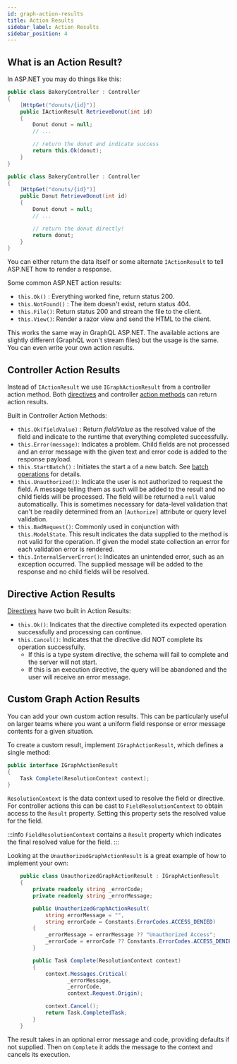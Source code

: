 ```yaml
---
id: graph-action-results
title: Action Results
sidebar_label: Action Results
sidebar_position: 4
---
```


## What is an Action Result?

In ASP.NET you may do things like this:

```csharp title="Return an Action Result"
public class BakeryController : Controller
{
    [HttpGet("donuts/{id}")]
    public IActionResult RetrieveDonut(int id)
    {
        Donut donut = null;
        // ...

        // return the donut and indicate success
        return this.Ok(donut);
    }
}
```

```csharp title="Return an Object"
public class BakeryController : Controller
{
    [HttpGet("donuts/{id}")]
    public Donut RetrieveDonut(int id)
    {
        Donut donut = null;
        // ...

        // return the donut directly!
        return donut;
    }
}
```

You can either return the data itself or some alternate `IActionResult` to tell ASP.NET how to render a response.

Some common ASP.NET action results:

-   `this.Ok()` : Everything worked fine, return status 200.
-   `this.NotFound()` : The item doesn't exist, return status 404.
-   `this.File()`: Return status 200 and stream the file to the client.
-   `this.View()`: Render a razor view and send the HTML to the client.

This works the same way in GraphQL ASP.NET. The available actions are slightly different (GraphQL won't stream files) but the usage is the same. You can even write your own action results.

## Controller Action Results

Instead of `IActionResult` we use `IGraphActionResult` from a controller action method. Both [directives](./directives) and controller [action methods](../controllers/actions) can return action results.

Built in Controller Action Methods:

-   `this.Ok(fieldValue)` : Return _fieldValue_ as the resolved value of the field and indicate to the runtime that everything completed successfully.
-   `this.Error(message)`: Indicates a problem. Child fields are not processed and an error message with the given text and error code is added to the response payload.
-   `this.StartBatch()` : Initiates the start a of a new batch. See [batch operations](../controllers/batch-operations.md) for details.
-   `this.Unauthorized()`: Indicate the user is not authorized to request the field. A message telling them as such will be added to the result and no child fields will be processed. The field will be returned a `null` value automatically. This is sometimes necessary for data-level validation that can't be readily determined from an `[Authorize]` attribute or query level validation.
-   `this.BadRequest()`: Commonly used in conjunction with `this.ModelState`. This result indicates the data supplied to the method is not valid for the operation. If given the model state collection an error for each validation error is rendered.
-   `this.InternalServerError()`: Indicates an unintended error, such as an exception occurred. The supplied message will be added to the response and no child fields will be resolved.

## Directive Action Results
[Directives](./directives) have two built in Action Results:

-   `this.Ok()`: Indicates that the directive completed its expected operation successfully and processing can continue.
-   `this.Cancel()`: Indicates that the directive did NOT complete its operation successfully. 
    - If this is a type system directive, the schema will fail to complete and the server will not start.
    - If this is an execution directive, the query will be abandoned and the user will receive an error message.

## Custom Graph Action Results

You can add your own custom action results. This can be particularly useful on larger teams where you want a uniform field response or error message contents for a given situation.

To create a custom result, implement `IGraphActionResult`, which defines a single method:

```csharp title="IGraphActionResult.cs"
public interface IGraphActionResult
{
    Task Complete(ResolutionContext context);
}
```

`ResolutionContext` is the data context used to resolve the field or directive. For controller actions this can be cast to `FieldResolutionContext` to obtain access to the `Result` property. Setting this property sets the resolved value for the field.

:::info
`FieldResolutionContext` contains a `Result` property which indicates the final resolved value for the field.
:::

Looking at the `UnauthorizedGraphActionResult` is a great example of how to implement your own:

```csharp title="UnauthorizedGraphActionResult.cs"
    public class UnauthorizedGraphActionResult : IGraphActionResult
    {
        private readonly string _errorCode;
        private readonly string _errorMessage;

        public UnauthorizedGraphActionResult(
            string errorMessage = "",
            string errorCode = Constants.ErrorCodes.ACCESS_DENIED)
        {
            _errorMessage = errorMessage ?? "Unauthorized Access";
            _errorCode = errorCode ?? Constants.ErrorCodes.ACCESS_DENIED;
        }

        public Task Complete(ResolutionContext context)
        {
            context.Messages.Critical(
                   _errorMessage,
                   _errorCode,
                   context.Request.Origin);

            context.Cancel();
            return Task.CompletedTask;
        }
    }
```

The result takes in an optional error message and code, providing defaults if not supplied. Then on `Complete` it adds the message to the context and cancels its execution.

